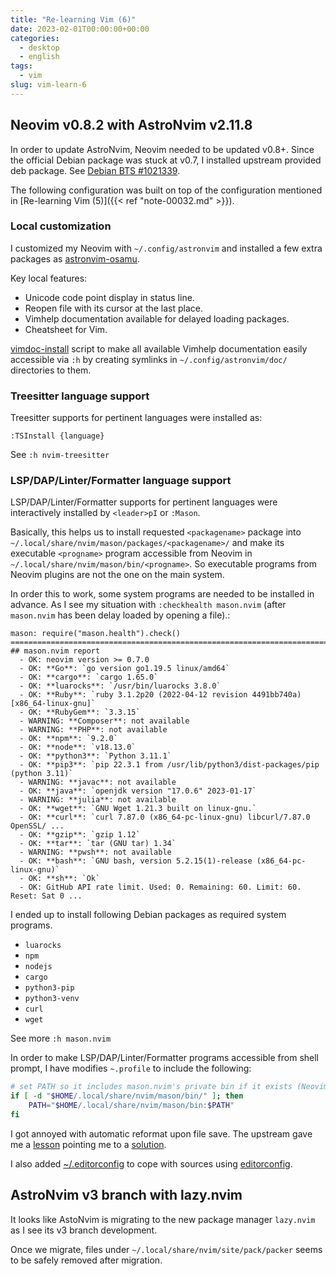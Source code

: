 ```yaml
---
title: "Re-learning Vim (6)"
date: 2023-02-01T00:00:00+00:00
categories:
  - desktop
  - english
tags:
  - vim
slug: vim-learn-6
---
```


## Neovim v0.8.2 with AstroNvim v2.11.8

In order to update AstroNvim, Neovim needed to be updated v0.8+. Since the
official Debian package was stuck at v0.7, I installed upstream provided deb
package. See [Debian BTS #1021339](https://bugs.debian.org/1021339).

The following configuration was built on top of the configuration mentioned in
[Re-learning Vim (5)]({{< ref "note-00032.md" >}}).

### Local customization

I customized my Neovim with `~/.config/astronvim` and installed a few extra
packages as [astronvim-osamu](https://github.com/osamuaoki/astronvim-osamu).

Key local features:

- Unicode code point display in status line.
- Reopen file with its cursor at the last place.
- Vimhelp documentation available for delayed loading packages.
- Cheatsheet for Vim.

[vimdoc-install](https://github.com/osamuaoki/osamu-utils/blob/main/vimdoc-install)
script to make all available Vimhelp documentation easily accessible via `:h`
by creating symlinks in `~/.config/astronvim/doc/` directories to them.

### Treesitter language support

Treesitter supports for pertinent languages were installed as:

```vim
:TSInstall {language}
```

See `:h nvim-treesitter`

### LSP/DAP/Linter/Formatter language support

LSP/DAP/Linter/Formatter supports for pertinent languages were interactively
installed by `<leader>pI` or `:Mason`.

Basically, this helps us to install requested `<packagename>` package into
`~/.local/share/nvim/mason/packages/<packagename>/` and make its executable
`<progname>` program accessible from Neovim in
`~/.local/share/nvim/mason/bin/<progname>`. So executable programs from Neovim
plugins are not the one on the main system.

In order this to work, some system programs are needed to be installed in
advance. As I see my situation with `:checkhealth mason.nvim` (after
`mason.nvim` has been delay loaded by opening a file).:

```text
mason: require("mason.health").check()
========================================================================
## mason.nvim report
  - OK: neovim version >= 0.7.0
  - OK: **Go**: `go version go1.19.5 linux/amd64`
  - OK: **cargo**: `cargo 1.65.0`
  - OK: **luarocks**: `/usr/bin/luarocks 3.8.0`
  - OK: **Ruby**: `ruby 3.1.2p20 (2022-04-12 revision 4491bb740a) [x86_64-linux-gnu]`
  - OK: **RubyGem**: `3.3.15`
  - WARNING: **Composer**: not available
  - WARNING: **PHP**: not available
  - OK: **npm**: `9.2.0`
  - OK: **node**: `v18.13.0`
  - OK: **python3**: `Python 3.11.1`
  - OK: **pip3**: `pip 22.3.1 from /usr/lib/python3/dist-packages/pip (python 3.11)`
  - WARNING: **javac**: not available
  - OK: **java**: `openjdk version "17.0.6" 2023-01-17`
  - WARNING: **julia**: not available
  - OK: **wget**: `GNU Wget 1.21.3 built on linux-gnu.`
  - OK: **curl**: `curl 7.87.0 (x86_64-pc-linux-gnu) libcurl/7.87.0 OpenSSL/ ...
  - OK: **gzip**: `gzip 1.12`
  - OK: **tar**: `tar (GNU tar) 1.34`
  - WARNING: **pwsh**: not available
  - OK: **bash**: `GNU bash, version 5.2.15(1)-release (x86_64-pc-linux-gnu)`
  - OK: **sh**: `Ok`
  - OK: GitHub API rate limit. Used: 0. Remaining: 60. Limit: 60. Reset: Sat 0 ...
```

I ended up to install following Debian packages as required system programs.

- `luarocks`
- `npm`
- `nodejs`
- `cargo`
- `python3-pip`
- `python3-venv`
- `curl`
- `wget`

See more `:h mason.nvim`

In order to make LSP/DAP/Linter/Formatter programs accessible from shell
prompt, I have modifies `~.profile` to include the following:

```sh
# set PATH so it includes mason.nvim's private bin if it exists (Neovim/mason.nvim)
if [ -d "$HOME/.local/share/nvim/mason/bin/" ]; then
    PATH="$HOME/.local/share/nvim/mason/bin:$PATH"
fi
```

I got annoyed with automatic reformat upon file save.  The upstream gave me a
[lesson](https://github.com/AstroNvim/AstroNvim/issues/1572) pointing me to a
[solution](https://astronvim.com/Recipes/advanced_lsp#disabling-formatting-for-a-list-of-language-servers).

I also added
[~/.editorconfig](https://github.com/osamuaoki/osamu-utils/blob/main/dot/.editorconfig)
to cope with sources using [editorconfig](https://editorconfig.org/).

## AstroNvim v3 branch with lazy.nvim

It looks like AstoNvim is migrating to the new package manager `lazy.nvim` as I
see its v3 branch development.

Once we migrate, files under `~/.local/share/nvim/site/pack/packer` seems to be
safely removed after migration.

<!-- vim: set sw=4 sts=4 ai si et tw=79 ft=markdown: -->
